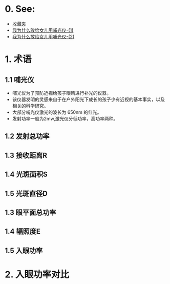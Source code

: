 # 0. See:
  - [收藏夹](https://www.zhihu.com/collection/751819741)    
  - [我为什么敢给女儿用哺光仪-(1)](https://www.zhihu.com/zvideo/1389574125518639104)   
  - [我为什么敢给女儿用哺光仪-(2)](https://www.zhihu.com/zvideo/1389575207279968256)   

# 1. 术语
 ## 1.1 哺光仪   
  - 哺光仪为了预防近视给孩子眼睛进行补光的仪器。
  - 该仪器发明的灵感来自于在户外阳光下成长的孩子少有近视的基本事实，以及相关的科学研究。
  - 大部分哺光仪激光的波长为 650nm 的红光。
  - 发射功率一般为2mw,激光仪分低功率，高功率两种。
     
 ## 1.2 发射总功率 
 ## 1.3 接收距离R
 ## 1.4 光斑面积S
 ## 1.5 光斑直径D
 ## 1.3 眼平面总功率
 ## 1.4 辐照度E
 ## 1.5 入眼功率    

# 2. 入眼功率对比
